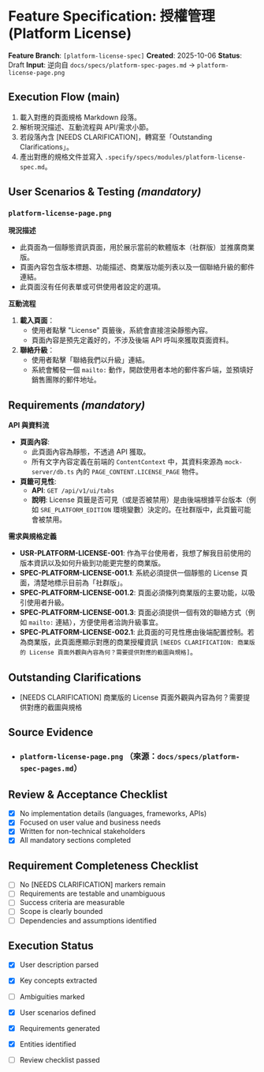 # Feature Specification: 授權管理 (Platform License)

**Feature Branch**: `[platform-license-spec]`
**Created**: 2025-10-06
**Status**: Draft
**Input**: 逆向自 `docs/specs/platform-spec-pages.md` → ``platform-license-page.png``

## Execution Flow (main)
1. 載入對應的頁面規格 Markdown 段落。
2. 解析現況描述、互動流程與 API/需求小節。
3. 若段落內含 [NEEDS CLARIFICATION]，轉寫至「Outstanding Clarifications」。
4. 產出對應的規格文件並寫入 `.specify/specs/modules/platform-license-spec.md`。

## User Scenarios & Testing *(mandatory)*
### `platform-license-page.png`

**現況描述**
- 此頁面為一個靜態資訊頁面，用於展示當前的軟體版本（社群版）並推廣商業版。
- 頁面內容包含版本標題、功能描述、商業版功能列表以及一個聯絡升級的郵件連結。
- 此頁面沒有任何表單或可供使用者設定的選項。

**互動流程**
1.  **載入頁面**：
    -   使用者點擊 "License" 頁籤後，系統會直接渲染靜態內容。
    -   頁面內容是預先定義好的，不涉及後端 API 呼叫來獲取頁面資料。
2.  **聯絡升級**：
    -   使用者點擊「聯絡我們以升級」連結。
    -   系統會觸發一個 `mailto:` 動作，開啟使用者本地的郵件客戶端，並預填好銷售團隊的郵件地址。

## Requirements *(mandatory)*
**API 與資料流**
- **頁面內容**:
    -   此頁面內容為靜態，不透過 API 獲取。
    -   所有文字內容定義在前端的 `ContentContext` 中，其資料來源為 `mock-server/db.ts` 內的 `PAGE_CONTENT.LICENSE_PAGE` 物件。
- **頁籤可見性**:
    -   **API**: `GET /api/v1/ui/tabs`
    -   **說明**: License 頁籤是否可見（或是否被禁用）是由後端根據平台版本（例如 `SRE_PLATFORM_EDITION` 環境變數）決定的。在社群版中，此頁籤可能會被禁用。

**需求與規格定義**
- **USR-PLATFORM-LICENSE-001**: 作為平台使用者，我想了解我目前使用的版本資訊以及如何升級到功能更完整的商業版。
- **SPEC-PLATFORM-LICENSE-001.1**: 系統必須提供一個靜態的 License 頁面，清楚地標示目前為「社群版」。
- **SPEC-PLATFORM-LICENSE-001.2**: 頁面必須條列商業版的主要功能，以吸引使用者升級。
- **SPEC-PLATFORM-LICENSE-001.3**: 頁面必須提供一個有效的聯絡方式（例如 `mailto:` 連結），方便使用者洽詢升級事宜。
- **SPEC-PLATFORM-LICENSE-002.1**: 此頁面的可見性應由後端配置控制。若為商業版，此頁面應顯示對應的商業授權資訊 `[NEEDS CLARIFICATION: 商業版的 License 頁面外觀與內容為何？需要提供對應的截圖與規格]`。

## Outstanding Clarifications
- [NEEDS CLARIFICATION] 商業版的 License 頁面外觀與內容為何？需要提供對應的截圖與規格

## Source Evidence
- ### `platform-license-page.png` （來源：`docs/specs/platform-spec-pages.md`）

## Review & Acceptance Checklist
- [x] No implementation details (languages, frameworks, APIs)
- [x] Focused on user value and business needs
- [x] Written for non-technical stakeholders
- [x] All mandatory sections completed

## Requirement Completeness Checklist
- [ ] No [NEEDS CLARIFICATION] markers remain
- [ ] Requirements are testable and unambiguous
- [ ] Success criteria are measurable
- [ ] Scope is clearly bounded
- [ ] Dependencies and assumptions identified

## Execution Status
- [x] User description parsed
- [x] Key concepts extracted
- [ ] Ambiguities marked
- [x] User scenarios defined
- [x] Requirements generated
- [x] Entities identified
- [ ] Review checklist passed

